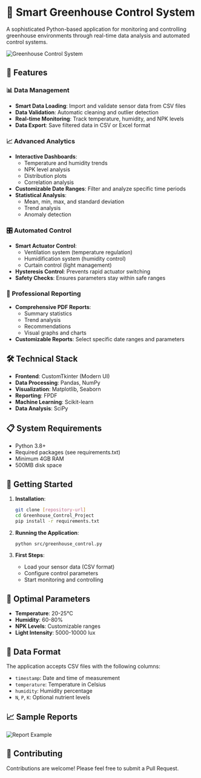 # 🌿 Smart Greenhouse Control System

A sophisticated Python-based application for monitoring and controlling greenhouse environments through real-time data analysis and automated control systems.

![Greenhouse Control System](assets/greenhouse_dashboard.png)

## 🚀 Features

### 📊 Data Management
- **Smart Data Loading**: Import and validate sensor data from CSV files
- **Data Validation**: Automatic cleaning and outlier detection
- **Real-time Monitoring**: Track temperature, humidity, and NPK levels
- **Data Export**: Save filtered data in CSV or Excel format

### 📈 Advanced Analytics
- **Interactive Dashboards**: 
  - Temperature and humidity trends
  - NPK level analysis
  - Distribution plots
  - Correlation analysis
- **Customizable Date Ranges**: Filter and analyze specific time periods
- **Statistical Analysis**: 
  - Mean, min, max, and standard deviation
  - Trend analysis
  - Anomaly detection

### 🎛️ Automated Control
- **Smart Actuator Control**:
  - Ventilation system (temperature regulation)
  - Humidification system (humidity control)
  - Curtain control (light management)
- **Hysteresis Control**: Prevents rapid actuator switching
- **Safety Checks**: Ensures parameters stay within safe ranges

### 📑 Professional Reporting
- **Comprehensive PDF Reports**:
  - Summary statistics
  - Trend analysis
  - Recommendations
  - Visual graphs and charts
- **Customizable Reports**: Select specific date ranges and parameters

## 🛠️ Technical Stack

- **Frontend**: CustomTkinter (Modern UI)
- **Data Processing**: Pandas, NumPy
- **Visualization**: Matplotlib, Seaborn
- **Reporting**: FPDF
- **Machine Learning**: Scikit-learn
- **Data Analysis**: SciPy

## 📋 System Requirements

- Python 3.8+
- Required packages (see requirements.txt)
- Minimum 4GB RAM
- 500MB disk space

## 🚀 Getting Started

1. **Installation**:
   ```bash
   git clone [repository-url]
   cd Greenhouse_Control_Project
   pip install -r requirements.txt
   ```

2. **Running the Application**:
   ```bash
   python src/greenhouse_control.py
   ```

3. **First Steps**:
   - Load your sensor data (CSV format)
   - Configure control parameters
   - Start monitoring and controlling

## 🎯 Optimal Parameters

- **Temperature**: 20-25°C
- **Humidity**: 60-80%
- **NPK Levels**: Customizable ranges
- **Light Intensity**: 5000-10000 lux

## 📝 Data Format

The application accepts CSV files with the following columns:
- `timestamp`: Date and time of measurement
- `temperature`: Temperature in Celsius
- `humidity`: Humidity percentage
- `N`, `P`, `K`: Optional nutrient levels


## 📈 Sample Reports

![Report Example](assets/report_example.png)

## 🤝 Contributing

Contributions are welcome! Please feel free to submit a Pull Request.
